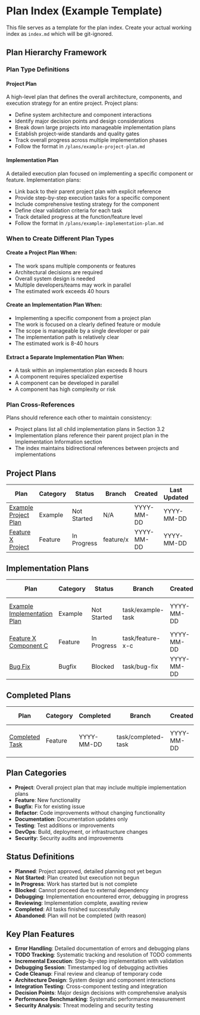 # Plan Index (Example Template)

This file serves as a template for the plan index. Create your actual working index as `index.md` which will be git-ignored.

## Plan Hierarchy Framework

### Plan Type Definitions

#### Project Plan

A high-level plan that defines the overall architecture, components, and execution strategy for an entire project. Project plans:

- Define system architecture and component interactions
- Identify major decision points and design considerations
- Break down large projects into manageable implementation plans
- Establish project-wide standards and quality gates
- Track overall progress across multiple implementation phases
- Follow the format in `/plans/example-project-plan.md`

#### Implementation Plan

A detailed execution plan focused on implementing a specific component or feature. Implementation plans:

- Link back to their parent project plan with explicit reference
- Provide step-by-step execution tasks for a specific component
- Include comprehensive testing strategy for the component
- Define clear validation criteria for each task
- Track detailed progress at the function/feature level
- Follow the format in `/plans/example-implementation-plan.md`

### When to Create Different Plan Types

#### Create a Project Plan When:

- The work spans multiple components or features
- Architectural decisions are required
- Overall system design is needed
- Multiple developers/teams may work in parallel
- The estimated work exceeds 40 hours

#### Create an Implementation Plan When:

- Implementing a specific component from a project plan
- The work is focused on a clearly defined feature or module
- The scope is manageable by a single developer or pair
- The implementation path is relatively clear
- The estimated work is 8-40 hours

#### Extract a Separate Implementation Plan When:

- A task within an implementation plan exceeds 8 hours
- A component requires specialized expertise
- A component can be developed in parallel
- A component has high complexity or risk

### Plan Cross-References

Plans should reference each other to maintain consistency:

- Project plans list all child implementation plans in Section 3.2
- Implementation plans reference their parent project plan in the Implementation Information section
- The index maintains bidirectional references between projects and implementations

## Project Plans

| Plan                                                   | Category | Status      | Branch    | Created    | Last Updated | Components             | Implementation Plans                                            |
| ------------------------------------------------------ | -------- | ----------- | --------- | ---------- | ------------ | ---------------------- | --------------------------------------------------------------- |
| [Example Project Plan](./example-project-plan.md)      | Example  | Not Started | N/A       | YYYY-MM-DD | YYYY-MM-DD   | ComponentA, ComponentB | [Example Implementation Plan](./example-implementation-plan.md) |
| [Feature X Project](./YYYY-MM-DD-feature-x-project.md) | Feature  | In Progress | feature/x | YYYY-MM-DD | YYYY-MM-DD   | ComponentC, ComponentD | [Feature X Component C](./YYYY-MM-DD-feature-x-component-c.md)  |

## Implementation Plans

| Plan                                                            | Category | Status      | Branch            | Created    | Last Updated | Parent Project                                         | Affected Components | Key Features                          |
| --------------------------------------------------------------- | -------- | ----------- | ----------------- | ---------- | ------------ | ------------------------------------------------------ | ------------------- | ------------------------------------- |
| [Example Implementation Plan](./example-implementation-plan.md) | Example  | Not Started | task/example-task | YYYY-MM-DD | YYYY-MM-DD   | [Example Project Plan](./example-project-plan.md)      | Example components  | Error Handling, Incremental Execution |
| [Feature X Component C](./YYYY-MM-DD-feature-x-component-c.md)  | Feature  | In Progress | task/feature-x-c  | YYYY-MM-DD | YYYY-MM-DD   | [Feature X Project](./YYYY-MM-DD-feature-x-project.md) | ComponentC          | TODO Tracking                         |
| [Bug Fix](./YYYY-MM-DD-bug-fix.md)                              | Bugfix   | Blocked     | task/bug-fix      | YYYY-MM-DD | YYYY-MM-DD   | N/A                                                    | ComponentD          | Debugging Session                     |

## Completed Plans

| Plan                                             | Category | Completed  | Branch              | Created    | Affected Components    | Key Outcomes                            |
| ------------------------------------------------ | -------- | ---------- | ------------------- | ---------- | ---------------------- | --------------------------------------- |
| [Completed Task](./YYYY-MM-DD-completed-task.md) | Feature  | YYYY-MM-DD | task/completed-task | YYYY-MM-DD | ComponentD, ComponentE | Feature X Implemented, 5 TODOs Resolved |

## Plan Categories

- **Project**: Overall project plan that may include multiple implementation plans
- **Feature**: New functionality
- **Bugfix**: Fix for existing issue
- **Refactor**: Code improvements without changing functionality
- **Documentation**: Documentation updates only
- **Testing**: Test additions or improvements
- **DevOps**: Build, deployment, or infrastructure changes
- **Security**: Security audits and improvements

## Status Definitions

- **Planned**: Project approved, detailed planning not yet begun
- **Not Started**: Plan created but execution not begun
- **In Progress**: Work has started but is not complete
- **Blocked**: Cannot proceed due to external dependency
- **Debugging**: Implementation encountered error, debugging in progress
- **Reviewing**: Implementation complete, awaiting review
- **Completed**: All tasks finished successfully
- **Abandoned**: Plan will not be completed (with reason)

## Key Plan Features

- **Error Handling**: Detailed documentation of errors and debugging plans
- **TODO Tracking**: Systematic tracking and resolution of TODO comments
- **Incremental Execution**: Step-by-step implementation with validation
- **Debugging Session**: Timestamped log of debugging activities
- **Code Cleanup**: Final review and cleanup of temporary code
- **Architecture Design**: System design and component interactions
- **Integration Testing**: Cross-component testing and integration
- **Decision Points**: Major design decisions with comprehensive analysis
- **Performance Benchmarking**: Systematic performance measurement
- **Security Analysis**: Threat modeling and security testing
